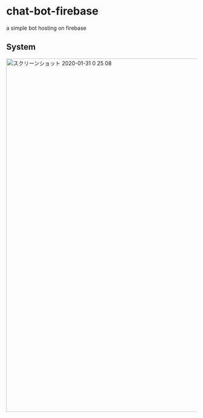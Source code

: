 # chat-bot-firebase
a simple bot hosting on firebase

## System
<img width="932" alt="スクリーンショット 2020-01-31 0 25 08" src="https://user-images.githubusercontent.com/37494988/73463190-2e6e8c00-43c0-11ea-992a-e24ac8e30fe9.png">

